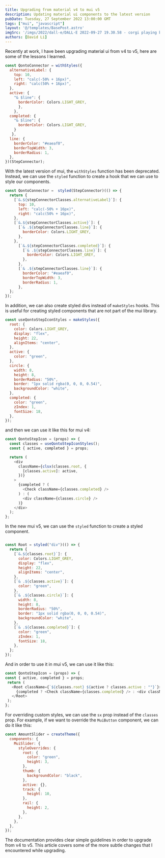 ```yaml
---
title: Upgrading from material v4 to mui v5 
description: Updating material ui components to the latest version
pubDate: Tuesday, 27 September 2022 13:00:00 GMT
tags: ["mui", "javascript"]
layout: '@/templates/BasePost.astro'
imgSrc: '/imgs/2022/dall-e/DALL·E 2022-09-27 19.30.58 - corgi playing basketball.png'
authors: [David Li]
---
```


Recently at work, I have been upgrading material ui from v4 to v5, here are some of the lessons I learned.


```javascript
const QontoConnector = withStyles({
  alternativeLabel: {
    top: 10,
    left: "calc(-50% + 16px)",
    right: "calc(50% + 16px)",
  },
  active: {
    "& $line": {
      borderColor: Colors.LIGHT_GREY,
      },
    },
  completed: {
    "& $line": {
      borderColor: Colors.LIGHT_GREY,
    }
   },
  line: {
    borderColor: "#eaeaf0",
    borderTopWidth: 3,
    borderRadius: 1,
  },
})(StepConnector);
```

With the latest version of mui, the `withStyles` function has been deprecated. Instead, we can use the `styled` function to create a hook that we can use to style our components.

```javascript
const QontoConnector =  styled(StepConnector)(() => {
  return {
    [`&.${stepConnectorClasses.alternativeLabel}`]: {
      top: 10,
      left: "calc(-50% + 16px)",
      right: "calc(50% + 16px)",
    },
    [`&.${stepConnectorClasses.active}`]: {
      [`& .${stepConnectorClasses.line}`]: {
        borderColor: Colors.LIGHT_GREY,
      },
    },
      [`&.${stepConnectorClasses.completed}`]: {
        [`& .${stepConnectorClasses.line}`]: {
          borderColor: Colors.LIGHT_GREY,
        },
      },
      [`& .${stepConnectorClasses.line}`]: {
        borderColor: "#eaeaf0",
        borderTopWidth: 3,
        borderRadius: 1,
      },
  };
});
```

In addition, we can also create styled divs instead of `makeStyles` hooks. This is useful for creating styled components that are not part of the mui library.

```javascript
const useQontoStepIconStyles = makeStyles({
  root: {
    color: Colors.LIGHT_GREY,
    display: "flex",
    height: 22,
    alignItems: "center",
  },
  active: {
    color: "green",
  },
  circle: {
    width: 8,
    height: 8,
    borderRadius: "50%",
    border: "1px solid rgba(0, 0, 0, 0.54)",
    backgroundColor: "white",
  },
  completed: {
    color: "green",
    zIndex: 1,
    fontSize: 18,
  },
});
```

and then we can use it like this for mui v4:

```javascript
const QontoStepIcon = (props) => {
  const classes = useQontoStepIconStyles();
  const { active, completed } = props;

  return (
    <div
      className={clsx(classes.root, {
        [classes.active]: active,
      })}
    >
      {completed ? (
        <Check className={classes.completed} />
      ) : (
        <div className={classes.circle} />
      )}
    </div>
  );
};
```

In the new mui v5, we can use the `styled` function to create a styled component.

```javascript

const Root = styled("div")(() => {
  return {
    [`&.${classes.root}`]: {
      color: Colors.LIGHT_GREY,
      display: "flex",
      height: 22,
      alignItems: "center",
    },
    [`& .${classes.active}`]: {
      color: "green",
    },
    [`& .${classes.circle}`]: {
      width: 8,
      height: 8,
      borderRadius: "50%",
      border: "1px solid rgba(0, 0, 0, 0.54)",
      backgroundColor: "white",
    },
    [`& .${classes.completed}`]: {
      color: "green",
      zIndex: 1,
      fontSize: 18,
    },
  };
});

```

And in order to use it in mui v5, we can use it like this:
  
 ```javascript
const QontoStepIcon = (props) => {
 const { active, completed } = props;
  return (
    <Root className={`${classes.root} ${active ? classes.active : ""}`}>
      {completed ? <Check className={classes.completed} /> : <div className={classes.circle} />}
    </Root>
  );
};
```

For overriding custom styles, we can use the `sx` prop instead of the `classes` prop. For example, if we want to override the `MuiButton` component, we can do it like this:

```javascript
const AmountSlider = createTheme({
  components: {
    MuiSlider: {
      styleOverrides: {
        root: {
          color: "green",
          height: 3,
        },
        thumb: {
          backgroundColor: "black",
        },
        active: {},
        track: {
          height: 10,
        },
        rail: {
          height: 2,
        },
      },
    },
  },
});
```

The documentation provides clear simple guidelines in order to upgrade from v4 to v5. This article covers some of the more subtle changes that I encountered while upgrading.

